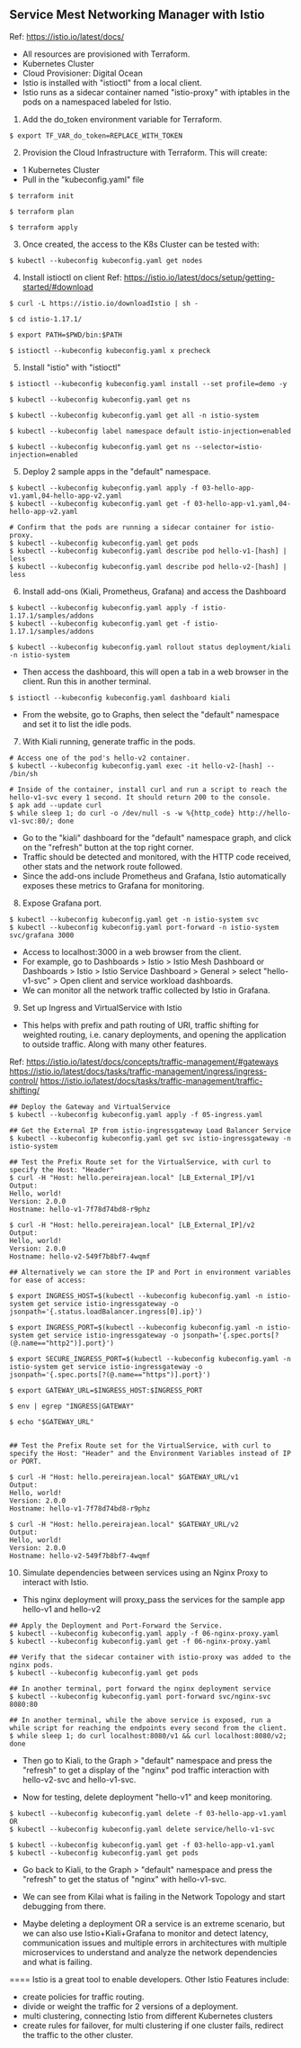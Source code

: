 ## Service Mest Networking Manager with Istio

Ref: https://istio.io/latest/docs/

- All resources are provisioned with Terraform.
- Kubernetes Cluster
- Cloud Provisioner: Digital Ocean
- Istio is installed with "istioctl" from a local client.
- Istio runs as a sidecar container named "istio-proxy" with iptables in the pods on a namespaced labeled for Istio.

1. Add the do_token environment variable for Terraform.
```
$ export TF_VAR_do_token=REPLACE_WITH_TOKEN
```

2. Provision the Cloud Infrastructure with Terraform.
This will create:
- 1 Kubernetes Cluster
- Pull in the "kubeconfig.yaml" file

````
$ terraform init

$ terraform plan

$ terraform apply
````

3. Once created, the access to the K8s Cluster can be tested with:
```
$ kubectl --kubeconfig kubeconfig.yaml get nodes
```

4. Install istioctl on client
Ref: https://istio.io/latest/docs/setup/getting-started/#download

```
$ curl -L https://istio.io/downloadIstio | sh -

$ cd istio-1.17.1/

$ export PATH=$PWD/bin:$PATH

$ istioctl --kubeconfig kubeconfig.yaml x precheck
```

5. Install "istio" with "istioctl"

```
$ istioctl --kubeconfig kubeconfig.yaml install --set profile=demo -y

$ kubectl --kubeconfig kubeconfig.yaml get ns

$ kubectl --kubeconfig kubeconfig.yaml get all -n istio-system

$ kubectl --kubeconfig label namespace default istio-injection=enabled

$ kubectl --kubeconfig kubeconfig.yaml get ns --selector=istio-injection=enabled
```

5. Deploy 2 sample apps in the "default" namespace.

```
$ kubectl --kubeconfig kubeconfig.yaml apply -f 03-hello-app-v1.yaml,04-hello-app-v2.yaml
$ kubectl --kubeconfig kubeconfig.yaml get -f 03-hello-app-v1.yaml,04-hello-app-v2.yaml

# Confirm that the pods are running a sidecar container for istio-proxy.
$ kubectl --kubeconfig kubeconfig.yaml get pods
$ kubectl --kubeconfig kubeconfig.yaml describe pod hello-v1-[hash] | less
$ kubectl --kubeconfig kubeconfig.yaml describe pod hello-v2-[hash] | less
```

6. Install add-ons (Kiali, Prometheus, Grafana) and access the Dashboard
```
$ kubectl --kubeconfig kubeconfig.yaml apply -f istio-1.17.1/samples/addons
$ kubectl --kubeconfig kubeconfig.yaml get -f istio-1.17.1/samples/addons

$ kubectl --kubeconfig kubeconfig.yaml rollout status deployment/kiali -n istio-system
```

- Then access the dashboard, this will open a tab in a web browser in the client.
Run this in another terminal.
```
$ istioctl --kubeconfig kubeconfig.yaml dashboard kiali
```

- From the website, go to Graphs, then select the "default" namespace and set it to list the idle pods.

7. With Kiali running, generate traffic in the pods.

```
# Access one of the pod's hello-v2 container.
$ kubectl --kubeconfig kubeconfig.yaml exec -it hello-v2-[hash] -- /bin/sh

# Inside of the container, install curl and run a script to reach the hello-v1-svc every 1 second. It should return 200 to the console.
$ apk add --update curl
$ while sleep 1; do curl -o /dev/null -s -w %{http_code} http://hello-v1-svc:80/; done

```

- Go to the "kiali" dashboard for the "default" namespace graph, and click on the "refresh" button at the top right corner.
- Traffic should be detected and monitored, with the HTTP code received, other stats and the network route followed.
- Since the add-ons include Prometheus and Grafana, Istio automatically exposes these metrics to Grafana for monitoring.

8. Expose Grafana port.

```
$ kubectl --kubeconfig kubeconfig.yaml get -n istio-system svc
$ kubectl --kubeconfig kubeconfig.yaml port-forward -n istio-system svc/grafana 3000
```

- Access to localhost:3000 in a web browser from the client.
- For example, go to Dashboards > Istio > Istio Mesh Dashboard or Dashboards > Istio > Istio Service Dashboard > General > select "hello-v1-svc" > Open client and service workload dashboards.
- We can monitor all the network traffic collected by Istio in Grafana.


9. Set up Ingress and VirtualService with Istio

- This helps with prefix and path routing of URI, traffic shifting for weighted routing, i.e. canary deployments, and opening the application to outside traffic.
Along with many other features.

Ref:
https://istio.io/latest/docs/concepts/traffic-management/#gateways
https://istio.io/latest/docs/tasks/traffic-management/ingress/ingress-control/
https://istio.io/latest/docs/tasks/traffic-management/traffic-shifting/

```
## Deploy the Gateway and VirtualService
$ kubectl --kubeconfig kubeconfig.yaml apply -f 05-ingress.yaml

## Get the External IP from istio-ingressgateway Load Balancer Service
$ kubectl --kubeconfig kubeconfig.yaml get svc istio-ingressgateway -n istio-system

## Test the Prefix Route set for the VirtualService, with curl to specify the Host: "Header"
$ curl -H "Host: hello.pereirajean.local" [LB_External_IP]/v1
Output:
Hello, world!
Version: 2.0.0
Hostname: hello-v1-7f78d74bd8-r9phz

$ curl -H "Host: hello.pereirajean.local" [LB_External_IP]/v2
Output:
Hello, world!
Version: 2.0.0
Hostname: hello-v2-549f7b8bf7-4wqmf
```

```
## Alternatively we can store the IP and Port in environment variables for ease of access:

$ export INGRESS_HOST=$(kubectl --kubeconfig kubeconfig.yaml -n istio-system get service istio-ingressgateway -o jsonpath='{.status.loadBalancer.ingress[0].ip}')

$ export INGRESS_PORT=$(kubectl --kubeconfig kubeconfig.yaml -n istio-system get service istio-ingressgateway -o jsonpath='{.spec.ports[?(@.name=="http2")].port}')

$ export SECURE_INGRESS_PORT=$(kubectl --kubeconfig kubeconfig.yaml -n istio-system get service istio-ingressgateway -o jsonpath='{.spec.ports[?(@.name=="https")].port}')

$ export GATEWAY_URL=$INGRESS_HOST:$INGRESS_PORT

$ env | egrep "INGRESS|GATEWAY"

$ echo "$GATEWAY_URL"


## Test the Prefix Route set for the VirtualService, with curl to specify the Host: "Header" and the Environment Variables instead of IP or PORT.

$ curl -H "Host: hello.pereirajean.local" $GATEWAY_URL/v1
Output:
Hello, world!
Version: 2.0.0
Hostname: hello-v1-7f78d74bd8-r9phz

$ curl -H "Host: hello.pereirajean.local" $GATEWAY_URL/v2
Output:
Hello, world!
Version: 2.0.0
Hostname: hello-v2-549f7b8bf7-4wqmf
```

10. Simulate dependencies between services using an Nginx Proxy to interact with Istio.

- This nginx deployment will proxy_pass the services for the sample app hello-v1 and hello-v2

```
## Apply the Deployment and Port-Forward the Service.
$ kubectl --kubeconfig kubeconfig.yaml apply -f 06-nginx-proxy.yaml
$ kubectl --kubeconfig kubeconfig.yaml get -f 06-nginx-proxy.yaml

## Verify that the sidecar container with istio-proxy was added to the nginx pods.
$ kubectl --kubeconfig kubeconfig.yaml get pods

## In another terminal, port forward the nginx deployment service
$ kubectl --kubeconfig kubeconfig.yaml port-forward svc/nginx-svc 8080:80

## In another terminal, while the above service is exposed, run a while script for reaching the endpoints every second from the client.
$ while sleep 1; do curl localhost:8080/v1 && curl localhost:8080/v2; done
```

- Then go to Kiali, to the Graph > "default" namespace and press the "refresh" to get a display of the "nginx" pod traffic interaction with hello-v2-svc and hello-v1-svc.

- Now for testing, delete deployment "hello-v1" and keep monitoring.

```
$ kubectl --kubeconfig kubeconfig.yaml delete -f 03-hello-app-v1.yaml
OR
$ kubectl --kubeconfig kubeconfig.yaml delete service/hello-v1-svc

$ kubectl --kubeconfig kubeconfig.yaml get -f 03-hello-app-v1.yaml
$ kubectl --kubeconfig kubeconfig.yaml get pods
```

- Go back to Kiali, to the Graph > "default" namespace and press the "refresh" to get the status of "nginx" with hello-v1-svc.
- We can see from Kilai what is failing in the Network Topology and start debugging from there.

- Maybe deleting a deployment OR a service is an extreme scenario, but we can also use Istio+Kiali+Grafana to monitor and detect latency, communication issues and multiple errors in architectures with multiple microservices to understand and analyze the network dependencies and what is failing.

====
Istio is a great tool to enable developers.
Other Istio Features include:
- create policies for traffic routing.
- divide or weight the traffic for 2 versions of a deployment.
- multi clustering, connecting Istio from different Kubernetes clusters
- create rules for failover, for multi clustering if one cluster fails, redirect the traffic to the other cluster.
